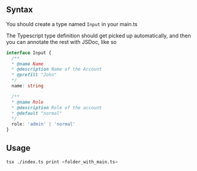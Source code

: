## Syntax
You should create a type named `Input` in your main.ts

The Typescript type definition should get picked up automatically, and then you can annotate the rest with JSDoc, like so

```ts
interface Input {
  /**
  * @name Name
  * @description Name of the Account
  * @prefill "John"
  */
  name: string

  /**
  * @name Role
  * @description Role of the account
  * @default "normal"
  */
  role: 'admin' | 'normal'
}
```

## Usage
```sh
tsx ./index.ts print <folder_with_main.ts>
```

